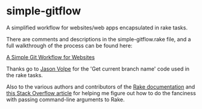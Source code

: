 simple-gitflow
==============

A simplified workflow for websites/web apps encapsulated in rake tasks.

There are comments and descriptions in the simple-gitflow.rake file, and a full walkthrough of the process can be found here:

[A Simple Git Workflow for Websites](http://developingrubyist.blogspot.com/2012/04/simple-git-workflow-for-websites.html)

Thanks go to [Jason Volpe](https://github.com/jasonvolpe) for the 'Get current branch name' code used in the rake tasks.

Also to the various authors and contributors of the [Rake documentation](http://rake.rubyforge.org/files/doc/rakefile_rdoc.html) and [this Stack Overflow article](http://stackoverflow.com/questions/825748/how-do-i-pass-command-line-arguments-to-a-rake-task) for helping me figure out how to do the fanciness with passing command-line arguments to Rake.